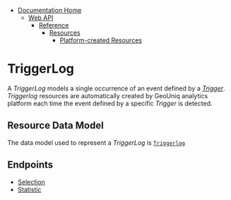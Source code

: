* [Documentation Home](../../../../README.md)  
  * [Web API](../../../index.md)  
    * [Reference](../../index.md)
        * [Resources](../index.md)
           * [Platform-created Resources](index.md)

# TriggerLog

A *TriggerLog* models a single occurrence of an event defined by a [*Trigger*](../user-created/trigger.md).
*Triggerlog* resources are automatically created by GeoUniq analytics platform 
each time the event defined by a specific *Trigger* is detected.

## Resource Data Model

The data model used to represent a *TriggerLog* is [`Triggerlog`](../../data-models/resources/platform-created/triggerlog.md)

## Endpoints

- [Selection](../../endpoints/platform-created/triggerlog/selection.md)
- [Statistic](../../endpoints/platform-created/triggerlog/statistic.md)


